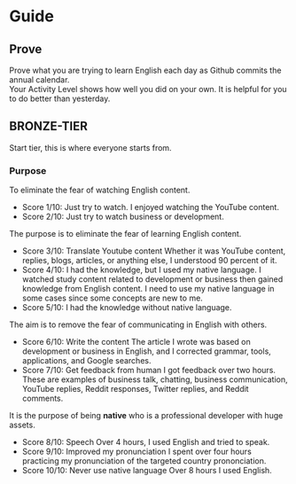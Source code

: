 # Guide 
## Prove 
Prove what you are trying to learn English each day as Github commits the annual calendar. <br>
Your Activity Level shows how well you did on your own. It is helpful for you to do better than yesterday.

## BRONZE-TIER
Start tier, this is where everyone starts from.

### Purpose 
To eliminate the fear of watching English content.
- Score 1/10: Just try to watch.
I enjoyed watching the YouTube content.
- Score 2/10: Just try to watch business or development.
 
The purpose is to eliminate the fear of learning English content. 
- Score 3/10: Translate Youtube content
Whether it was YouTube content, replies, blogs, articles, or anything else, I understood 90 percent of it.
- Score 4/10: I had the knowledge, but I used my native language.
I watched study content related to development or business then gained knowledge from English content. I need to use my native language in some cases since some concepts are new to me.
- Score 5/10: I had the knowledge without native language.

The aim is to remove the fear of communicating in English with others.
- Score 6/10: Write the content
The article I wrote was based on development or business in English, and I corrected grammar, tools, applications, and Google searches.
- Score 7/10: Get feedback from human
I got feedback over two hours. These are examples of business talk, chatting, business communication, YouTube replies, Reddit responses, Twitter replies, and Reddit comments.

It is the purpose of being **native** who is a professional developer with huge assets.
- Score 8/10: Speech
Over 4 hours, I used English and tried to speak.
- Score 9/10: Improved my pronunciation
I spent over four hours practicing my pronunciation of the targeted country prononciation.
- Score 10/10: Never use native language
Over 8 hours I used English.
